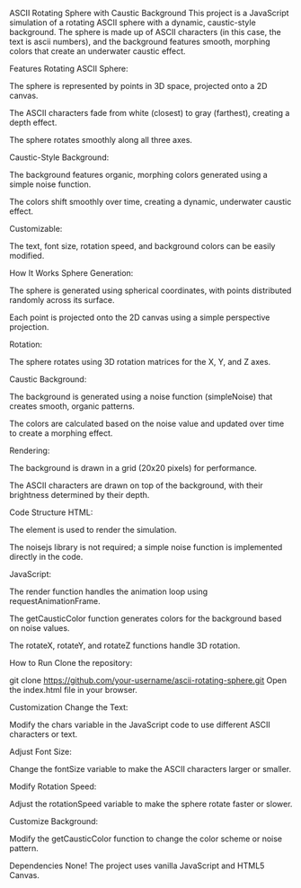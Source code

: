 ASCII Rotating Sphere with Caustic Background
This project is a JavaScript simulation of a rotating ASCII sphere with a dynamic, caustic-style background. The sphere is made up of ASCII characters (in this case, the text is ascii numbers), and the background features smooth, morphing colors that create an underwater caustic effect.

Features
Rotating ASCII Sphere:

The sphere is represented by points in 3D space, projected onto a 2D canvas.

The ASCII characters fade from white (closest) to gray (farthest), creating a depth effect.

The sphere rotates smoothly along all three axes.

Caustic-Style Background:

The background features organic, morphing colors generated using a simple noise function.

The colors shift smoothly over time, creating a dynamic, underwater caustic effect.

Customizable:

The text, font size, rotation speed, and background colors can be easily modified.

How It Works
Sphere Generation:

The sphere is generated using spherical coordinates, with points distributed randomly across its surface.

Each point is projected onto the 2D canvas using a simple perspective projection.

Rotation:

The sphere rotates using 3D rotation matrices for the X, Y, and Z axes.

Caustic Background:

The background is generated using a noise function (simpleNoise) that creates smooth, organic patterns.

The colors are calculated based on the noise value and updated over time to create a morphing effect.

Rendering:

The background is drawn in a grid (20x20 pixels) for performance.

The ASCII characters are drawn on top of the background, with their brightness determined by their depth.

Code Structure
HTML:

The <canvas> element is used to render the simulation.

The noisejs library is not required; a simple noise function is implemented directly in the code.

JavaScript:

The render function handles the animation loop using requestAnimationFrame.

The getCausticColor function generates colors for the background based on noise values.

The rotateX, rotateY, and rotateZ functions handle 3D rotation.

How to Run
Clone the repository:


git clone https://github.com/your-username/ascii-rotating-sphere.git
Open the index.html file in your browser.

Customization
Change the Text:

Modify the chars variable in the JavaScript code to use different ASCII characters or text.

Adjust Font Size:

Change the fontSize variable to make the ASCII characters larger or smaller.

Modify Rotation Speed:

Adjust the rotationSpeed variable to make the sphere rotate faster or slower.

Customize Background:

Modify the getCausticColor function to change the color scheme or noise pattern.

Dependencies
None! The project uses vanilla JavaScript and HTML5 Canvas.

